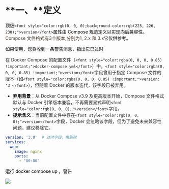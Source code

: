 # **<font style="color:rgb(0, 0, 0) !important;">一、</font>**定义
<font style="color:rgb(0, 0, 0);">顶级</font>`<font style="color:rgb(0, 0, 0);background-color:rgb(225, 226, 230);">version</font>`<font style="color:rgb(0, 0, 0);">属性由 Compose 规范定义以实现向后兼容性。</font><font style="color:rgb(64, 50, 38);">Compose 文件格式有3个版本,分别为1, 2.x 和 3.x</font><font style="color:rgb(0, 0, 0);">它仅供参考。</font>

<font style="color:rgb(0, 0, 0);">如果使用，您将收到一条警告消息，指出它已过时</font>

<font style="color:rgba(0, 0, 0, 0.85) !important;">在 Docker Compose 的配置文件（</font>`<font style="color:rgba(0, 0, 0, 0.85) !important;">docker-compose.yml</font>`<font style="color:rgba(0, 0, 0, 0.85) !important;">）中，</font>`<font style="color:rgba(0, 0, 0, 0.85) !important;">version</font>`<font style="color:rgba(0, 0, 0, 0.85) !important;">字段曾用于指定 Compose 文件的版本（如</font>`<font style="color:rgba(0, 0, 0, 0.85) !important;">version: '3'</font>`<font style="color:rgba(0, 0, 0, 0.85) !important;">），但随着 Docker 的版本迭代，该字段已被弃用。</font>

+ **<font style="color:rgb(0, 0, 0) !important;">弃用背景</font>**<font style="color:rgba(0, 0, 0, 0.85) !important;">：从 Docker Compose v3.9 及更高版本开始，Compose 文件格式默认与 Docker 引擎版本兼容，不再需要显式声明</font>`<font style="color:rgb(0, 0, 0);">version</font>`<font style="color:rgba(0, 0, 0, 0.85) !important;">字段。</font>
+ **<font style="color:rgb(0, 0, 0) !important;">提示含义</font>**<font style="color:rgba(0, 0, 0, 0.85) !important;">：当前配置文件中存在</font>`<font style="color:rgb(0, 0, 0);">version</font>`<font style="color:rgba(0, 0, 0, 0.85) !important;">字段，Docker 会忽略该字段，但为了避免未来兼容性问题，建议移除它。</font>

```yaml
version: '3.8'  # 过时字段，需删除
services:
  web:
    image: nginx
    ports:
      - "80:80"
```

<font style="color:rgb(0, 0, 0);">运行   docker compose up ，警告</font>

![](https://cdn.nlark.com/yuque/0/2025/png/12769034/1751247887207-297b1b9a-e385-4a9d-889a-72aacb89becf.png)

<font style="color:rgb(0, 0, 0);"></font>

